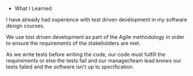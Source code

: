 * What I Learned

I have already had experience with test driven development in my software design courses. 

We use test driven development as part of the Agile methodology in order to ensure the
requirements of the stakeholders are met.

As we write tests before writing the code, our code must fulfill the requirements or else 
the tests fail and our manager/team lead knows our tests failed and the software isn't up 
to specification.


